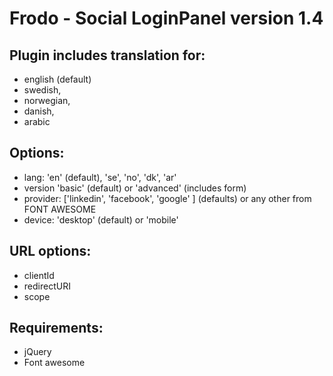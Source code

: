 # Frodo - Social LoginPanel version 1.4

## Plugin includes translation for:
- english (default)
- swedish,
- norwegian,
- danish,
- arabic

## Options:
- lang: 'en' (default), 'se', 'no', 'dk', 'ar'
- version 'basic' (default) or 'advanced' (includes form)
- provider: ['linkedin', 'facebook', 'google' ] (defaults) or any other from FONT AWESOME
- device: 'desktop' (default) or 'mobile'

## URL options:
- clientId
- redirectURI
- scope

## Requirements:
- jQuery
- Font awesome

